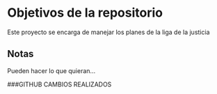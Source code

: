 # Objetivos de la repositorio

Este proyecto se encarga de manejar los planes de la liga de la justicia


## Notas
Pueden hacer lo que quieran...

###GITHUB
CAMBIOS REALIZADOS
